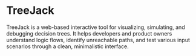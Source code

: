 # TreeJack
TreeJack is a web-based interactive tool for visualizing, simulating, and debugging decision trees. It helps developers and product owners understand logic flows, identify unreachable paths, and test various input scenarios through a clean, minimalistic interface.
